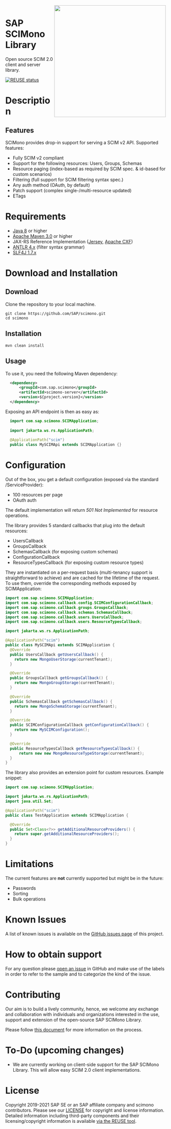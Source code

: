 <img align="right" width=350 src="https://upload.wikimedia.org/wikipedia/commons/thumb/e/ef/Emojione_1F458.svg/256px-Emojione_1F458.svg.png">

# SAP SCIMono Library
Open source SCIM 2.0 client and server library.

[![REUSE status](https://api.reuse.software/badge/github.com/SAP/scimono)](https://api.reuse.software/info/github.com/SAP/scimono)

# Description
## Features

SCIMono provides drop-in support for serving a SCIM v2 API. Supported features:

  * Fully SCIM v2 compliant
  * Support for the following resources: Users, Groups, Schemas
  * Resource paging (index-based as required by SCIM spec. & id-based for custom scenarios)
  * Filtering (full support for SCIM filtering syntax spec.)
  * Any auth method (OAuth, by default)
  * Patch support (complex single-/multi-resource updated)
  * ETags
 
# Requirements

 * [Java 8](https://www.oracle.com/technetwork/java/javase/downloads/jdk8-downloads-2133151.html) or higher
 * [Apache Maven 3.0](https://maven.apache.org) or higher
 * JAX-RS Reference Implementation ([Jersey](https://jersey.github.io), [Apache CXF](http://cxf.apache.org))
 * [ANTLR 4.x](https://www.antlr.org) (filter syntax grammar)
 * [SLF4J 1.7.x](https://www.slf4j.org)
 
# Download and Installation
## Download
  Clone the repository to your local machine.
  ```shell
  git clone https://github.com/SAP/scimono.git
  cd scimono
```

## Installation
```shell
mvn clean install
```
## Usage

  To use it, you need the following Maven dependency:
  ```xml
    <dependency>
        <groupId>com.sap.scimono</groupId>
        <artifactId>scimono-server</artifactId>
        <version>${project.version}</version>
    </dependency>
  ```
    
  Exposing an API endpoint is then as easy as:
    
  ```java
    import com.sap.scimono.SCIMApplication;
    
    import jakarta.ws.rs.ApplicationPath;
    
    @ApplicationPath("scim")
    public class MySCIMApi extends SCIMApplication {}
  ```  

# Configuration

Out of the box, you get a default configuration (exposed via the standard /ServiceProvider):

  * 100 resources per page
  * OAuth auth

The default implementation will return *501 Not Implemented* for resource operations.

The library provides 5 standard callbacks that plug into the default resources:

  * UsersCallback
  * GroupsCallback
  * SchemasCallback (for exposing custom schemas)
  * ConfigurationCallback
  * ResourceTypesCallback (for exposing custom resource types)

They are instantiated on a per-request basis (multi-tenancy support is straightforward to achieve) and are cached for the lifetime of the request. To use them, override the corresponding methods exposed by SCIMApplication:

```java
import com.sap.scimono.SCIMApplication;
import com.sap.scimono.callback.config.SCIMConfigurationCallback;
import com.sap.scimono.callback.groups.GroupsCallback;
import com.sap.scimono.callback.schemas.SchemasCallback;
import com.sap.scimono.callback.users.UsersCallback;
import com.sap.scimono.callback.users.ResourceTypesCallback;

import jakarta.ws.rs.ApplicationPath;

@ApplicationPath("scim")
public class MySCIMApi extends SCIMApplication {
  @Override
  public UsersCallback getUsersCallback() {
    return new MongoUserStorage(currentTenant);
  }

  @Override
  public GroupsCallback getGroupsCallback() {
    return new MongoGroupStorage(currentTenant);
  }

  @Override
  public SchemasCallback getSchemasCallback() {
    return new MongoSchemaStorage(currentTenant);
  }

  @Override
  public SCIMConfigurationCallback getConfigurationCallback() {
    return new MySCIMConfiguration();
  }

  @Override
  public ResourceTypesCallback getResourceTypesCallback() {
      return new new MongoResourceTypeStorage(currentTenant);
  }
}
```

The library also provides an extension point for custom resources. Example snippet:
```java
import com.sap.scimono.SCIMApplication;

import jakarta.ws.rs.ApplicationPath;
import java.util.Set;

@ApplicationPath("scim")
public class TestApplication extends SCIMApplication {

  @Override
  public Set<Class<?>> getAdditionalResourceProviders() {
    return super.getAdditionalResourceProviders();
  }
}
```


# Limitations
The current features are **not** currently supported but might be in the future:
  * Passwords
  * Sorting
  * Bulk operations
  
# Known Issues

A list of known issues is available on the [GitHub issues page](https://github.com/SAP/scimono/issues) of this project.

# How to obtain support

For any question please [open an issue](https://github.com/SAP/scimono/issues/new) in GitHub and make 
use of the labels in order to refer to the sample and to categorize the kind of the issue.

# Contributing

Our aim is to build a lively community, hence, we welcome any exchange and collaboration with individuals and organizations interested in the use, support and extension of the open-source SAP SCIMono Library.

Please follow [this document](/CONTRIBUTING.md) for more information on the process.

# To-Do (upcoming changes)

*  We are currently working on client-side support for the SAP SCIMono Library.  This will allow easy SCIM 2.0 client implementations.

# License

Copyright 2019-2021 SAP SE or an SAP affiliate company and scimono contributors. Please see our [LICENSE](LICENSE.txt) for copyright and license information. Detailed information including third-party components and their licensing/copyright information is available [via the REUSE tool](https://api.reuse.software/info/github.com/SAP/scimono).
